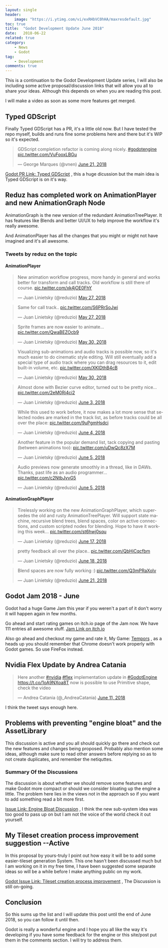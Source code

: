 ```yaml
---
layout: single
header:
    image: "https://i.ytimg.com/vi/exRHbVC0hHA/maxresdefault.jpg"   
toc: true
title:  "Godot Development Update June 2018"
date:   2018-06-22 
related: true
category: 
    - News
    - Godot
tag:
    - Development
comments: true
---
```


This is a continuation to the Godot Development Update series, I will also be including some active proposal/discussion links that will allow you all to share your ideas. Although this depends on when you are reading this post.

I will make a video as soon as some more features get merged.


## Typed GDScript

Finally Typed GDScript has a PR, it's a little old now. But I have tested the repo myself, builds and runs fine some problems here and there but it's WIP so it's expected.

<blockquote class="twitter-tweet" data-lang="en"><p lang="en" dir="ltr">GDScript completion refactor is coming along nicely. <a href="https://twitter.com/hashtag/godotengine?src=hash&amp;ref_src=twsrc%5Etfw">#godotengine</a> <a href="https://t.co/VuFooxLBGu">pic.twitter.com/VuFooxLBGu</a></p>&mdash; George Marques (@vnen) <a href="https://twitter.com/vnen/status/1009632816458592257?ref_src=twsrc%5Etfw">June 21, 2018</a></blockquote>
<script async src="https://platform.twitter.com/widgets.js" charset="utf-8"></script>

[Godot PR Link: Typed GDScript](https://github.com/godotengine/godot/pull/19264)
 , this a huge dicussion but the main idea is Typed GDScript is on it's way.


## Reduz has completed work on AnimationPlayer and new AnimationGraph Node

AnimationGraph is the new version of the redundant AnimationTreePlayer.
It has features like Blends and better UI/UX to help improve the workflow it's really awesome.

And AnimationPlayer has all the changes that you might or might not have imagined and it's all awesome.

### Tweets by reduz on the topic

#### AnimationPlayer

<blockquote class="twitter-tweet" data-lang="en"><p lang="en" dir="ltr">New animation workflow progress, more handy in general and works better for transform and call tracks. Old workflow is still there of course. <a href="https://t.co/xk4jOE0FhY">pic.twitter.com/xk4jOE0FhY</a></p>&mdash; Juan Linietsky (@reduzio) <a href="https://twitter.com/reduzio/status/1000880370504650752?ref_src=twsrc%5Etfw">May 27, 2018</a></blockquote>

<blockquote class="twitter-tweet" data-conversation="none" data-lang="en"><p lang="en" dir="ltr">Same for call track.. <a href="https://t.co/S6PRrSoJwi">pic.twitter.com/S6PRrSoJwi</a></p>&mdash; Juan Linietsky (@reduzio) <a href="https://twitter.com/reduzio/status/1000880372895412226?ref_src=twsrc%5Etfw">May 27, 2018</a></blockquote>

<blockquote class="twitter-tweet" data-lang="en"><p lang="en" dir="ltr">Sprite frames are now easier to animate... <a href="https://t.co/QwaBEZOcb9">pic.twitter.com/QwaBEZOcb9</a></p>&mdash; Juan Linietsky (@reduzio) <a href="https://twitter.com/reduzio/status/1001800966830743553?ref_src=twsrc%5Etfw">May 30, 2018</a></blockquote>

<blockquote class="twitter-tweet" data-lang="en"><p lang="en" dir="ltr">Visualizing sub-animations and audio tracks is possible now, so it&#39;s much easier to do cinematic style editing. Will still eventually add a special type of audio track where you can drag resources to it, edit built-in volume, etc. <a href="https://t.co/XKlDthB4cB">pic.twitter.com/XKlDthB4cB</a></p>&mdash; Juan Linietsky (@reduzio) <a href="https://twitter.com/reduzio/status/1001851585771732992?ref_src=twsrc%5Etfw">May 30, 2018</a></blockquote>

<blockquote class="twitter-tweet" data-lang="en"><p lang="en" dir="ltr">Almost done with Bezier curve editor, turned out to be pretty nice... <a href="https://t.co/2eM0Ri4ci2">pic.twitter.com/2eM0Ri4ci2</a></p>&mdash; Juan Linietsky (@reduzio) <a href="https://twitter.com/reduzio/status/1003362472722649089?ref_src=twsrc%5Etfw">June 3, 2018</a></blockquote>

<blockquote class="twitter-tweet" data-lang="en"><p lang="en" dir="ltr">While this used to work before, it now makes a lot more sense that selected nodes are marked in the track list, as before tracks could be all over the place: <a href="https://t.co/9uPgmHsdci">pic.twitter.com/9uPgmHsdci</a></p>&mdash; Juan Linietsky (@reduzio) <a href="https://twitter.com/reduzio/status/1003696152351473669?ref_src=twsrc%5Etfw">June 4, 2018</a></blockquote>

<blockquote class="twitter-tweet" data-lang="en"><p lang="en" dir="ltr">Another feature in the popular demand list, tack copying and pasting (between animations too): <a href="https://t.co/uDwQc8zX7M">pic.twitter.com/uDwQc8zX7M</a></p>&mdash; Juan Linietsky (@reduzio) <a href="https://twitter.com/reduzio/status/1003972281851371521?ref_src=twsrc%5Etfw">June 5, 2018</a></blockquote>

<blockquote class="twitter-tweet" data-lang="en"><p lang="en" dir="ltr">Audio previews now generate smoothly in a thread, like in DAWs. Thanks, past life as an audio programmer... <a href="https://t.co/c2NtbJvvG5">pic.twitter.com/c2NtbJvvG5</a></p>&mdash; Juan Linietsky (@reduzio) <a href="https://twitter.com/reduzio/status/1004114553150550016?ref_src=twsrc%5Etfw">June 5, 2018</a></blockquote>

#### AnimationGraphPlayer

<blockquote class="twitter-tweet" data-lang="en"><p lang="en" dir="ltr">Tirelessly working on the new AnimationGraphPlayer, which supersedes the old and rusty AnimationTreePlayer. Will support state machine, recursive blend trees, blend spaces, color on active connections, and custom scripted nodes for blending. Hope to have it working this week... <a href="https://t.co/st6hwj0squ">pic.twitter.com/st6hwj0squ</a></p>&mdash; Juan Linietsky (@reduzio) <a href="https://twitter.com/reduzio/status/1008141626701762560?ref_src=twsrc%5Etfw">June 17, 2018</a></blockquote>

<blockquote class="twitter-tweet" data-lang="en"><p lang="en" dir="ltr">pretty feedback all over the place.. <a href="https://t.co/QbHiCqcfbm">pic.twitter.com/QbHiCqcfbm</a></p>&mdash; Juan Linietsky (@reduzio) <a href="https://twitter.com/reduzio/status/1008821624928337922?ref_src=twsrc%5Etfw">June 18, 2018</a></blockquote>

<blockquote class="twitter-tweet" data-lang="en"><p lang="en" dir="ltr">Blend spaces are now fully working :) <a href="https://t.co/Q3mPRaXoIv">pic.twitter.com/Q3mPRaXoIv</a></p>&mdash; Juan Linietsky (@reduzio) <a href="https://twitter.com/reduzio/status/1009867874071085057?ref_src=twsrc%5Etfw">June 21, 2018</a></blockquote>


## Godot Jam 2018 - June

Godot had a huge Game Jam this year if you weren't a part of it don't worry it will happen again in few months.

Go ahead and start rating games on itch.io page of the Jam now. We have 111 entries all awesome stuff.
[Jam Link on itch.io](https://itch.io/jam/godotjam062018)

Also go ahead and checkout my game and rate it, My Game: [Tempors](https://itch.io/jam/godotjam062018/rate/270340)
, as a heads up you should remember that Chrome doesn't work properly with Godot games. So use FireFox instead.


## Nvidia Flex Update by Andrea Catania

<blockquote class="twitter-tweet" data-lang="en"><p lang="en" dir="ltr">Here another <a href="https://twitter.com/hashtag/nvidia?src=hash&amp;ref_src=twsrc%5Etfw">#nvidia</a> <a href="https://twitter.com/hashtag/flex?src=hash&amp;ref_src=twsrc%5Etfw">#flex</a> implementation update in <a href="https://twitter.com/hashtag/GodotEngine?src=hash&amp;ref_src=twsrc%5Etfw">#GodotEngine</a>  <a href="https://t.co/1oA9NXoa8T">https://t.co/1oA9NXoa8T</a> now is possible to use Primitive shape, check the video</p>&mdash; Andrea Catania (@_AndreaCatania) <a href="https://twitter.com/_AndreaCatania/status/1006098930550091776?ref_src=twsrc%5Etfw">June 11, 2018</a></blockquote>

I think the tweet says enough here.


## Problems with preventing "engine bloat" and the AssetLibrary

This discussion is active and you all should quickly go there and check out the new features and changes being proposed. Probably also mention some ideas, although make sure to read other answers before replying so as to not create duplicates, and remember the netiquttes.

### Summary Of the Discussions
The discussion is about whether we should remove some features and make Godot more compact or should we consider bloating up the engine a little.
The problem here lies in the views not in the approach so if you want to add something read a bit more first.

[Issue Link: Engine Bloat Discussion](https://github.com/godotengine/godot/issues/19486)
 , I think the new sub-system idea was too good to pass up on but I am not the voice of the world check it out yourself.


## My Tileset creation process improvement suggestion --Active

In this proposal by yours-truly I point out how easy it will be to add some easier-tileset generation System.
This one hasn't been discussed much but I am working on it in my free time, I have been suggested some separate ideas so will be a while before I make anything public on my work.

[Godot Issue Link: Tileset creation process improvement](https://github.com/godotengine/godot/issues/19538)
 , The Discussion is still on-going. 


## Conclusion

So this sums up the list and I will update this post until the end of June 2018, so you can follow it until then.

Godot is really a wonderful engine and I hope you all like the way it's developing if you have some feedback for the engine or this site/post put them in the comments section. I will try to address them.
